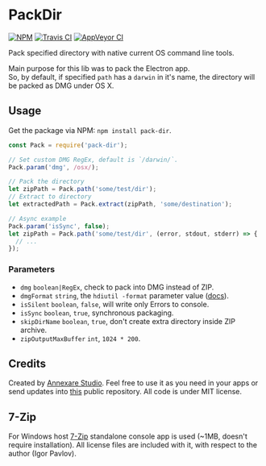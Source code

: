 # PackDir

[![NPM](https://img.shields.io/npm/v/pack-dir.svg "NPM package version")](https://www.npmjs.com/package/pack-dir)
[![Travis CI](https://api.travis-ci.org/annexare/PackDir.svg "Travis CI")](https://travis-ci.org/annexare/PackDir)
[![AppVeyor CI](https://ci.appveyor.com/api/projects/status/dprobj2m351v6aaa?svg=true "AppVeyor CI")](https://ci.appveyor.com/project/z-ax/packdir)

Pack specified directory with native current OS command line tools.

Main purpose for this lib was to pack the Electron app.
<br>
So, by default, if specified `path` has a `darwin` in it's name,
the directory will be packed as DMG under OS X.

## Usage

Get the package via NPM: `npm install pack-dir`.

```js
const Pack = require('pack-dir');

// Set custom DMG RegEx, default is `/darwin/`.
Pack.param('dmg', /osx/);

// Pack the directory
let zipPath = Pack.path('some/test/dir');
// Extract to directory
let extractedPath = Pack.extract(zipPath, 'some/destination');

// Async example
Pack.param('isSync', false);
let zipPath = Pack.path('some/test/dir', (error, stdout, stderr) => {
  // ...
});
```

### Parameters

* `dmg` `boolean|RegEx`, check to pack into DMG instead of ZIP.
* `dmgFormat` `string`, the `hdiutil -format` parameter value ([docs](https://developer.apple.com/library/mac/documentation/Darwin/Reference/ManPages/man1/hdiutil.1.html)).
* `isSilent` `boolean`, `false`, will write only Errors to console.
* `isSync` `boolean`, `true`, synchronous packaging.
* `skipDirName` `boolean`, `true`, don't create extra directory inside ZIP archive.
* `zipOutputMaxBuffer` `int`, `1024 * 200`.

## Credits

Created by [Annexare Studio](https://annexare.com/).
Feel free to use it as you need in your apps or send updates into [this](https://github.com/annexare/PackDir) public repository.
All code is under MIT license.

## 7-Zip

For Windows host [7-Zip](http://www.7-zip.org/) standalone console app is used
(~1MB, doesn't require installation).
All license files are included with it, with respect to the author (Igor Pavlov).
